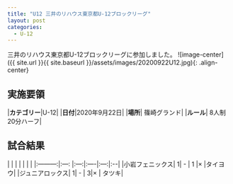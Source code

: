 ```yaml
---
title: "U12 三井のリハウス東京都U-12ブロックリーグ"
layout: post
categories:
  - U-12
---
```


三井のリハウス東京都U-12ブロックリーグに参加しました。
![image-center]({{ site.url }}{{ site.baseurl }}/assets/images/20200922U12.jpg){: .align-center}

## 実施要領

|**カテゴリー**|U-12|
|**日付**|2020年9月22日|
|**場所**| 篠崎グランド|
|**ルール**| 8人制20分ハーフ|

## 試合結果

|     |    |   |   |   |   |
|:———:|:—: |:—:|:—-|:—:|:--|
|小岩フェニックス| 1|  -  | 1 |× |タイヨウ|
|ジュニアロックス| 1|  -  | 3|× |  タツキ|
